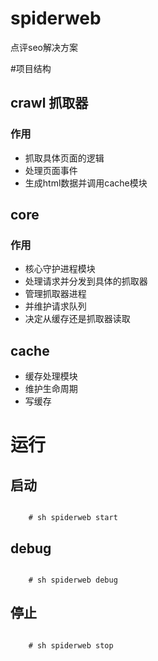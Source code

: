 spiderweb
=========

点评seo解决方案

#项目结构

## crawl 抓取器

### 作用
* 抓取具体页面的逻辑
* 处理页面事件
* 生成html数据并调用cache模块

## core

### 作用
* 核心守护进程模块
* 处理请求并分发到具体的抓取器
* 管理抓取器进程
* 并维护请求队列
* 决定从缓存还是抓取器读取

## cache
* 缓存处理模块
* 维护生命周期
* 写缓存

# 运行

## 启动
<code>
    # sh spiderweb start
</code>

## debug
<code>
    # sh spiderweb debug
</code>

## 停止
<code>
    # sh spiderweb stop
</code>